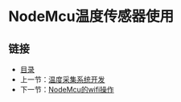 # NodeMcu温度传感器使用

## 链接
- [目录](directory.md)  
- 上一节：[温度采集系统开发](7.0.md)
- 下一节：[NodeMcu的wifi操作](7.2.md)  